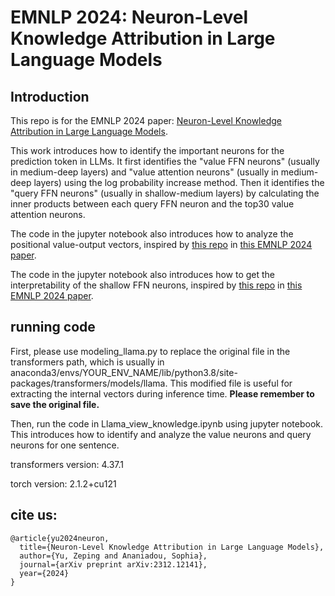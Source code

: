 # EMNLP 2024: Neuron-Level Knowledge Attribution in Large Language Models

## Introduction

This repo is for the EMNLP 2024 paper: [Neuron-Level Knowledge Attribution in Large Language Models](https://zepingyu0512.github.io/neuron-attribution.github.io/).

This work introduces how to identify the important neurons for the prediction token in LLMs. It first identifies the "value FFN neurons" (usually in medium-deep layers) and "value attention neurons" (usually in medium-deep layers) using the log probability increase method. Then it identifies the "query FFN neurons" (usually in shallow-medium layers) by calculating the inner products between each query FFN neuron and the top30 value attention neurons.

The code in the jupyter notebook also introduces how to analyze the positional value-output vectors, inspired by [this repo](https://github.com/zepingyu0512/in-context-mechanism) in [this EMNLP 2024 paper](https://zepingyu0512.github.io/in-context-mechanism.github.io/).

The code in the jupyter notebook also introduces how to get the interpretability of the shallow FFN neurons, inspired by [this repo](https://github.com/zepingyu0512/arithmetic-mechanism) in [this EMNLP 2024 paper](https://zepingyu0512.github.io/arithmetic-mechanism.github.io/).

## running code

First, please use modeling_llama.py to replace the original file in the transformers path, which is usually in anaconda3/envs/YOUR_ENV_NAME/lib/python3.8/site-packages/transformers/models/llama. This modified file is useful for extracting the internal vectors during inference time. **Please remember to save the original file.** 

Then, run the code in Llama_view_knowledge.ipynb using jupyter notebook. This introduces how to identify and analyze the value neurons and query neurons for one sentence.

transformers version: 4.37.1

torch version: 2.1.2+cu121

## cite us: 

```
@article{yu2024neuron,
  title={Neuron-Level Knowledge Attribution in Large Language Models},
  author={Yu, Zeping and Ananiadou, Sophia},
  journal={arXiv preprint arXiv:2312.12141},
  year={2024}
}
```
